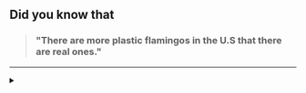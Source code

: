 ## Did you know that

<h3>
  <blockquote>
<!--START_SECTION:debris-->                                                                                                                                                                                                                                                                                                                                                                 
"There are more plastic flamingos in the U.S that there are real ones."
<!--END_SECTION:debris-->
  </blockquote>
</h3>

-----

<details>
  <summary></summary>

<img src="https://github-readme-stats.vercel.app/api?show_icons=true&hide=issues&username=ekickx"> <img src="https://github-readme-stats.vercel.app/api/top-langs/?layout=compact&username=ekickx">

</details>
